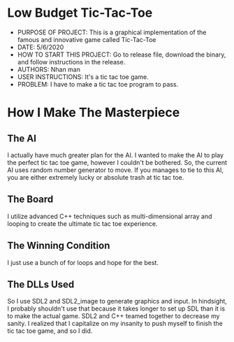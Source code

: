 # Low Budget Tic-Tac-Toe
 

- PURPOSE OF PROJECT: This is a graphical implementation of the famous and innovative game called Tic-Tac-Toe                    
- DATE: 5/6/2020                             
- HOW TO START THIS PROJECT: Go to release file, download the binary, and follow instructions in the release.
- AUTHORS: Nhan man                          
- USER INSTRUCTIONS: It's a tic tac toe game.
- PROBLEM: I have to make a tic tac toe program to pass.

# How I Make The Masterpiece

## The AI
I actually have much greater plan for the AI. I wanted to make the AI to play the perfect tic tac toe game, however I couldn't be bothered. So, the current AI uses random number generator to move. If you manages to tie to this AI, you are either extremely lucky or absolute trash at tic tac toe.

## The Board
I utilize advanced C++ techniques such as multi-dimensional array and looping to create the ultimate tic tac toe experience.

## The Winning Condition
I just use a bunch of for loops and hope for the best.

## The DLLs Used
So I use SDL2 and SDL2_image to generate graphics and input. In hindsight, I probably shouldn't use that because it takes longer to set up SDL than it is to make the actual game. SDL2 and C++ teamed together to decrease my sanity. I realized that I capitalize on my insanity to push myself to finish the tic tac toe game, and so I did.
